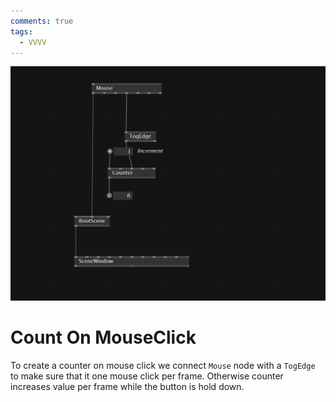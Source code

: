 ```yaml
---
comments: true
tags:
  - VVVV
---
```


![Count On MouseClick](../img/CountMouseClick.png)

# Count On MouseClick

To create a counter on mouse click we connect `Mouse` node with a `TogEdge` to make sure that it one mouse click per frame. Otherwise counter increases value per frame while the button is hold down.